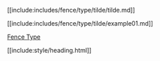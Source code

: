[[include:includes/fence/type/tilde/tilde.md]]

[[include:includes/fence/type/tilde/example01.md]]

[Fence Type](../index.html)

[[include:style/heading.html]]